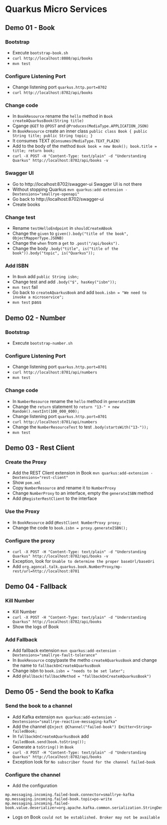 # Quarkus Micro Services 

## Demo 01 - Book

### Bootstrap

* Execute `bootstrap-book.sh`
* `curl http://localhost:8080/api/books`
* `mvn test`

### Configure Listening Port

* Change listening port `quarkus.http.port=8702`
* `curl http://localhost:8702/api/books`

### Change code

* In `BookResource` rename the `hello` method in `Book createAQuarkusBook(String title)`
* Cgange `@GET` to `@POST` and `@Produces(MediaType.APPLICATION_JSON)` 
* In `BookResource` create an inner class `public class Book { public String title; public String topic; }`
* It consumes TEXT `@Consumes(MediaType.TEXT_PLAIN)`
* Add to the body of the method `Book book = new Book(); book.title = title; return book;`
* `curl -X POST -H "Content-Type: text/plain" -d "Understanding Quarkus" http://localhost:8702/api/books -v`

### Swagger UI

* Go to http://localhost:8702/swagger-ui Swagger UI is not there
* Without stopping Quarkus `mvn quarkus:add-extension -Dextensions="smallrye-openapi"`
* Go back to http://localhost:8702/swagger-ui
* Create books

### Change test

* Rename `testHelloEndpoint` in `shouldCreateABook`
* Change the `given` to `given().body("title of the book", ObjectMapperType.JSONB)`
* Change the `when` from a `get` to `.post("/api/books").`
* Change the body `.body("title", is("title of the book")).body("topic", is("Quarkus"));`

### Add ISBN

* In `Book` add `public String isbn;`
* Change test and add `.body("$", hasKey("isbn"));`
* `mvn test` fail
* Go back to `createAQuarkusBook` and add `book.isbn = "We need to invoke a microservice";`
* `mvn test` pass

## Demo 02 - Number

### Bootstrap

* Execute `bootstrap-number.sh`

### Configure Listening Port

* Change listening port `quarkus.http.port=8701`
* `curl http://localhost:8701/api/numbers`
* `mvn test`

### Change code

* In `NumberResource` rename the `hello` method in `generateISBN`
* Change the `return` statement to `return "13-" + new Random().nextInt(100_000_000);`
* Change listening port `quarkus.http.port=8701`
* `curl http://localhost:8701/api/numbers`
* Change the `NumberResourceTest` to test `.body(startsWith("13-"));`
* `mvn test`

## Demo 03 - Rest Client

### Create the Proxy

* Add the REST Client extension in Book `mvn quarkus:add-extension -Dextensions="rest-client"`
* Show `pom.xml`
* Copy `NumberResource` and rename it to `NumberProxy`
* Change `NumberProxy` to an interface, empty the `generateISBN` method
* Add `@RegisterRestClient` to the interface

### Use the Proxy

* In `BookResource` add `@RestClient NumberProxy proxy;`
* Change the code to  `book.isbn = proxy.generateISBN();`

### Configure the proxy

* `curl -X POST -H "Content-Type: text/plain" -d "Understanding Quarkus" http://localhost:8702/api/books -v`
* Exception, look for `Unable to determine the proper baseUrl/baseUri`
* Add `org.agoncal.talk.quarkus.book.NumberProxy/mp-rest/url=http://localhost:8701`

## Demo 04 - Fallback

### Kill Number 

* Kill Number
* `curl -X POST -H "Content-Type: text/plain" -d "Understanding Quarkus" http://localhost:8702/api/books`
* Show the logs of Book

### Add Fallback 

* Add fallback extension `mvn quarkus:add-extension -Dextensions="smallrye-fault-tolerance"`
* In `BookResource` copy/paste the metho `createAQuarkusBook` and change the name to `fallbackOnCreateAQuarkusBook`
* Change isbn to `book.isbn = "needs to be set later";`
* Add `@Fallback(fallbackMethod = "fallbackOnCreateAQuarkusBook")`

## Demo 05 - Send the book to Kafka

### Send the book to a channel 

* Add Kafka extension `mvn quarkus:add-extension -Dextensions="smallrye-reactive-messaging-kafka"`
* Add the channel `@Inject @Channel("failed-book") Emitter<String> failedBook;`
* In `fallbackOnCreateAQuarkusBook` add `failedBook.send(book.toString());`
* Generate a `toString()` in `Book`
* `curl -X POST -H "Content-Type: text/plain" -d "Understanding Quarkus" http://localhost:8702/api/books`
* Exception look for `No subscriber found for the channel failed-book`

### Configure the channel

* Add the configuration
```
mp.messaging.incoming.failed-book.connector=smallrye-kafka
mp.messaging.incoming.failed-book.topic=po-write
mp.messaging.incoming.failed-book.value.deserializer=org.apache.kafka.common.serialization.StringDeserializer
```
* Logs on Book `could not be established. Broker may not be available`
 
